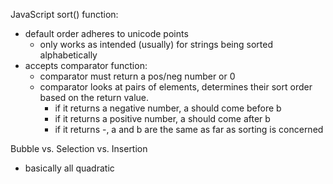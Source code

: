 JavaScript sort() function:

- default order adheres to unicode points
  - only works as intended (usually) for strings being sorted alphabetically
- accepts comparator function:
  - comparator must return a pos/neg number or 0
  - comparator looks at pairs of elements, determines their sort order based on the return value.
    - if it returns a negative number, a should come before b
    - if it returns a positive number, a should come after b
    - if it returns -, a and b are the same as far as sorting is concerned

Bubble vs. Selection vs. Insertion

- basically all quadratic
